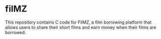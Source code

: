 # filMZ
This repository contains C code for FilMZ, a film borrowing platform that allows users to share their short films and earn money when their films are borrowed.
